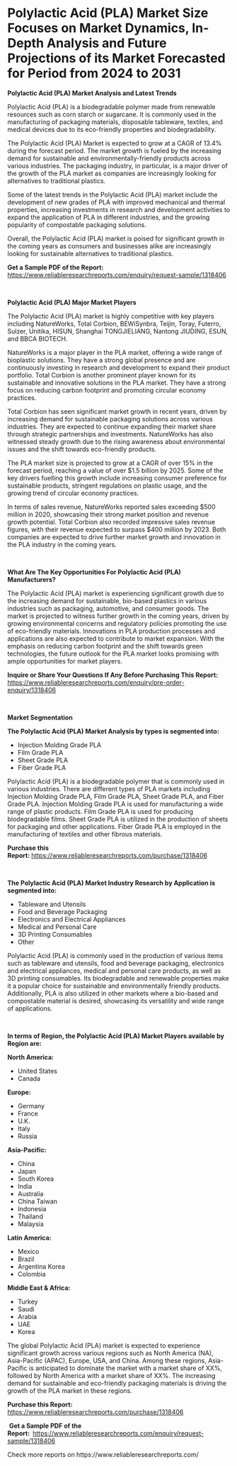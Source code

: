 <p><h1>Polylactic Acid (PLA) Market Size Focuses on Market Dynamics, In-Depth Analysis and Future Projections of its Market Forecasted for Period from 2024 to 2031</h1></p><p><strong>Polylactic Acid (PLA) Market Analysis and Latest Trends</strong></p>
<p><p>Polylactic Acid (PLA) is a biodegradable polymer made from renewable resources such as corn starch or sugarcane. It is commonly used in the manufacturing of packaging materials, disposable tableware, textiles, and medical devices due to its eco-friendly properties and biodegradability.</p><p>The Polylactic Acid (PLA) Market is expected to grow at a CAGR of 13.4% during the forecast period. The market growth is fueled by the increasing demand for sustainable and environmentally-friendly products across various industries. The packaging industry, in particular, is a major driver of the growth of the PLA market as companies are increasingly looking for alternatives to traditional plastics.</p><p>Some of the latest trends in the Polylactic Acid (PLA) market include the development of new grades of PLA with improved mechanical and thermal properties, increasing investments in research and development activities to expand the application of PLA in different industries, and the growing popularity of compostable packaging solutions.</p><p>Overall, the Polylactic Acid (PLA) market is poised for significant growth in the coming years as consumers and businesses alike are increasingly looking for sustainable alternatives to traditional plastics.</p></p>
<p><strong>Get a Sample PDF of the Report:&nbsp;</strong> <a href="https://www.reliableresearchreports.com/enquiry/request-sample/1318406">https://www.reliableresearchreports.com/enquiry/request-sample/1318406</a></p>
<p>&nbsp;</p>
<p><strong>Polylactic Acid (PLA) Major Market Players</strong></p>
<p><p>The Polylactic Acid (PLA) market is highly competitive with key players including NatureWorks, Total Corbion, BEWiSynbra, Teijin, Toray, Futerro, Sulzer, Unitika, HISUN, Shanghai TONGJIELIANG, Nantong JIUDING, ESUN, and BBCA BIOTECH. </p><p>NatureWorks is a major player in the PLA market, offering a wide range of bioplastic solutions. They have a strong global presence and are continuously investing in research and development to expand their product portfolio. Total Corbion is another prominent player known for its sustainable and innovative solutions in the PLA market. They have a strong focus on reducing carbon footprint and promoting circular economy practices. </p><p>Total Corbion has seen significant market growth in recent years, driven by increasing demand for sustainable packaging solutions across various industries. They are expected to continue expanding their market share through strategic partnerships and investments. NatureWorks has also witnessed steady growth due to the rising awareness about environmental issues and the shift towards eco-friendly products. </p><p>The PLA market size is projected to grow at a CAGR of over 15% in the forecast period, reaching a value of over $1.5 billion by 2025. Some of the key drivers fuelling this growth include increasing consumer preference for sustainable products, stringent regulations on plastic usage, and the growing trend of circular economy practices. </p><p>In terms of sales revenue, NatureWorks reported sales exceeding $500 million in 2020, showcasing their strong market position and revenue growth potential. Total Corbion also recorded impressive sales revenue figures, with their revenue expected to surpass $400 million by 2023. Both companies are expected to drive further market growth and innovation in the PLA industry in the coming years.</p></p>
<p>&nbsp;</p>
<p><strong>What Are The Key Opportunities For Polylactic Acid (PLA) Manufacturers?</strong></p>
<p><p>The Polylactic Acid (PLA) market is experiencing significant growth due to the increasing demand for sustainable, bio-based plastics in various industries such as packaging, automotive, and consumer goods. The market is projected to witness further growth in the coming years, driven by growing environmental concerns and regulatory policies promoting the use of eco-friendly materials. Innovations in PLA production processes and applications are also expected to contribute to market expansion. With the emphasis on reducing carbon footprint and the shift towards green technologies, the future outlook for the PLA market looks promising with ample opportunities for market players.</p></p>
<p><strong>Inquire or Share Your Questions If Any Before Purchasing This Report:</strong> <a href="https://www.reliableresearchreports.com/enquiry/pre-order-enquiry/1318406">https://www.reliableresearchreports.com/enquiry/pre-order-enquiry/1318406</a></p>
<p>&nbsp;</p>
<p><strong>Market Segmentation</strong></p>
<p><strong>The Polylactic Acid (PLA) Market Analysis by types is segmented into:</strong></p>
<p><ul><li>Injection Molding Grade PLA</li><li>Film Grade PLA</li><li>Sheet Grade PLA</li><li>Fiber Grade PLA</li></ul></p>
<p><p>Polylactic Acid (PLA) is a biodegradable polymer that is commonly used in various industries. There are different types of PLA markets including Injection Molding Grade PLA, Film Grade PLA, Sheet Grade PLA, and Fiber Grade PLA. Injection Molding Grade PLA is used for manufacturing a wide range of plastic products. Film Grade PLA is used for producing biodegradable films. Sheet Grade PLA is utilized in the production of sheets for packaging and other applications. Fiber Grade PLA is employed in the manufacturing of textiles and other fibrous materials.</p></p>
<p><strong>Purchase this Report:&nbsp;</strong><a href="https://www.reliableresearchreports.com/purchase/1318406">https://www.reliableresearchreports.com/purchase/1318406</a></p>
<p>&nbsp;</p>
<p><strong>The Polylactic Acid (PLA) Market Industry Research by Application is segmented into:</strong></p>
<p><ul><li>Tableware and Utensils</li><li>Food and Beverage Packaging</li><li>Electronics and Electrical Appliances</li><li>Medical and Personal Care</li><li>3D Printing Consumables</li><li>Other</li></ul></p>
<p><p>Polylactic Acid (PLA) is commonly used in the production of various items such as tableware and utensils, food and beverage packaging, electronics and electrical appliances, medical and personal care products, as well as 3D printing consumables. Its biodegradable and renewable properties make it a popular choice for sustainable and environmentally friendly products. Additionally, PLA is also utilized in other markets where a bio-based and compostable material is desired, showcasing its versatility and wide range of applications.</p></p>
<p>&nbsp;</p>
<p><strong>In terms of Region, the Polylactic Acid (PLA) Market Players available by Region are:</strong></p>
<p>
    <p> <strong> North America: </strong>
        <ul>
            <li>United States</li>
            <li>Canada</li>
        </ul>
        </p> 
    <p> <strong> Europe: </strong>
        <ul>
            <li>Germany</li>
            <li>France</li>
            <li>U.K.</li>
            <li>Italy</li>
            <li>Russia</li>
        </ul>
        </p> 
    <p> <strong> Asia-Pacific: </strong>
        <ul>
            <li>China</li>
            <li>Japan</li>
            <li>South Korea</li>
            <li>India</li>
            <li>Australia</li>
            <li>China Taiwan</li>
            <li>Indonesia</li>
            <li>Thailand</li>
            <li>Malaysia</li>
        </ul>
        </p> 
    <p> <strong> Latin America: </strong>
        <ul>
            <li>Mexico</li>
            <li>Brazil</li>
            <li>Argentina Korea</li>
            <li>Colombia</li>
        </ul>
        </p> 
    <p> <strong> Middle East & Africa: </strong>
        <ul>
            <li>Turkey</li>
            <li>Saudi</li>
            <li>Arabia</li>
            <li>UAE</li>
            <li>Korea</li>
        </ul>
    </p>
    </p>
<p><p>The global Polylactic Acid (PLA) market is expected to experience significant growth across various regions such as North America (NA), Asia-Pacific (APAC), Europe, USA, and China. Among these regions, Asia-Pacific is anticipated to dominate the market with a market share of XX%, followed by North America with a market share of XX%. The increasing demand for sustainable and eco-friendly packaging materials is driving the growth of the PLA market in these regions.</p></p>
<p><strong>Purchase this Report: </strong><a href="https://www.reliableresearchreports.com/purchase/1318406">https://www.reliableresearchreports.com/purchase/1318406</a></p>
<p>&nbsp;<strong>Get a Sample PDF of the Report:&nbsp;&nbsp;</strong><a href="https://www.reliableresearchreports.com/enquiry/request-sample/1318406">https://www.reliableresearchreports.com/enquiry/request-sample/1318406</a></p>
<p><strong></strong></p>
<p>Check more reports on https://www.reliableresearchreports.com/</p>